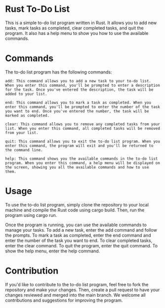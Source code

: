 # Rust To-Do List

This is a simple to-do list program written in Rust. It allows you to add new tasks, mark tasks as completed, clear completed tasks, and quit the program. It also has a help menu to show you how to use the available commands.

# Commands

The to-do list program has the following commands:

    add: This command allows you to add a new task to your to-do list. When you enter this command, you'll be prompted to enter a description for the task. Once you've entered the description, the task will be added to your list.

    end: This command allows you to mark a task as completed. When you enter this command, you'll be prompted to enter the number of the task you want to end. Once you've entered the number, the task will be marked as completed.

    clear: This command allows you to remove any completed tasks from your list. When you enter this command, all completed tasks will be removed from your list.

    quit: This command allows you to exit the to-do list program. When you enter this command, the program will exit and you'll be returned to the command line.

    help: This command shows you the available commands in the to-do list program. When you enter this command, a help menu will be displayed on the screen, showing you all the available commands and how to use them.

# Usage

To use the to-do list program, simply clone the repository to your local machine and compile the Rust code using cargo build. Then, run the program using cargo run.

Once the program is running, you can use the available commands to manage your tasks. To add a new task, enter the add command and follow the prompts. To mark a task as completed, enter the end command and enter the number of the task you want to end. To clear completed tasks, enter the clear command. To quit the program, enter the quit command. To show the help menu, enter the help command.

# Contribution

If you'd like to contribute to the to-do list program, feel free to fork the repository and make your changes. Then, create a pull request to have your changes reviewed and merged into the main branch. We welcome all contributions and suggestions for improving the program.
